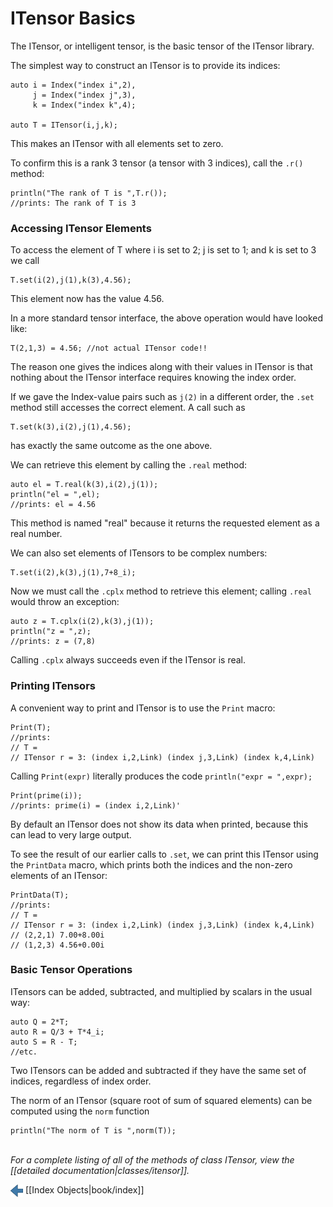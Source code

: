 # ITensor Basics

The ITensor, or intelligent tensor, is the basic tensor of the ITensor library.

The simplest way to construct an ITensor is to provide its indices:

    auto i = Index("index i",2),
         j = Index("index j",3),
         k = Index("index k",4);

    auto T = ITensor(i,j,k);

This makes an ITensor with all elements set to zero.

To confirm this is a rank 3 tensor (a tensor with 3 indices), call the `.r()` method:
    
    println("The rank of T is ",T.r());
    //prints: The rank of T is 3

### Accessing ITensor Elements

To access the element of T where i is set to 2; j is set to 1; and k is set to 3
we call

    T.set(i(2),j(1),k(3),4.56);

This element now has the value 4.56.

In a more standard tensor interface, the above operation would have looked like:

    T(2,1,3) = 4.56; //not actual ITensor code!!

The reason one gives the indices along with their values in ITensor
is that nothing about the ITensor interface requires knowing the index order.

If we gave the Index-value pairs such as `j(2)` in a different order,
the `.set` method still accesses the correct element. A call such as 

    T.set(k(3),i(2),j(1),4.56);

has exactly the same outcome as the one above.

We can retrieve this element by calling the `.real` method:

    auto el = T.real(k(3),i(2),j(1));
    println("el = ",el);
    //prints: el = 4.56

This method is named "real" because it returns the requested 
element as a real number.

We can also set elements of ITensors to be complex numbers:

    T.set(i(2),k(3),j(1),7+8_i);

Now we must call the `.cplx` method to retrieve this element; calling
`.real` would throw an exception:

    auto z = T.cplx(i(2),k(3),j(1));
    println("z = ",z);
    //prints: z = (7,8)

Calling `.cplx` always succeeds even if the ITensor is real.

### Printing ITensors 

A convenient way to print and ITensor is to use the `Print` macro:

    Print(T);
    //prints: 
    // T = 
    // ITensor r = 3: (index i,2,Link) (index j,3,Link) (index k,4,Link)

Calling `Print(expr)` literally produces the code `println("expr = ",expr);`

    Print(prime(i));
    //prints: prime(i) = (index i,2,Link)'

By default an ITensor does not show its data when printed, because 
this can lead to very large output.

To see the result of our earlier calls to `.set`, we can print this ITensor
using the `PrintData` macro, which prints both the indices and the
non-zero elements of an ITensor:

    PrintData(T);
    //prints: 
    // T = 
    // ITensor r = 3: (index i,2,Link) (index j,3,Link) (index k,4,Link)
    // (2,2,1) 7.00+8.00i
    // (1,2,3) 4.56+0.00i

### Basic Tensor Operations

ITensors can be added, subtracted, and multiplied by scalars in the usual way:

    auto Q = 2*T;
    auto R = Q/3 + T*4_i;
    auto S = R - T;
    //etc.

Two ITensors can be added and subtracted if they have the same 
set of indices, regardless of index order.

The norm of an ITensor (square root of sum of squared elements) can be computed
using the `norm` function

    println("The norm of T is ",norm(T));





<br/>
<i>For a complete listing of all of the methods of class ITensor, view the
[[detailed documentation|classes/itensor]].</i>


<!-- Commented out for now

### Other ITensor Constructors

To construct a scalar ITensor with a single real or complex 
element x, call

    auto S = ITensor(x);

Constructing an ITensor with a set of Index-value pairs sets
the corresponding element to 1, leaving the rest zero:

    auto F = ITensor(i(2),k(1));

    println(F.real(i(2),k(1)));
    //prints: 1

    println(F.real(i(1),k(1)));
    //prints: 0

This constructor is very handy for creating ITensors which
"pick out" a single element of another tensor.

-->


<span style="float:left;"><img src="../../left_arrow.png" width="20px" style="vertical-align:middle;"/> 
[[Index Objects|book/index]]
</span>
<!--
<span style="float:right;"><img src="../../right_arrow.png" width="20px" style="vertical-align:middle;"/> 
[[Contracting ITensors|book/contracting_itensors]]
-->
</span>
